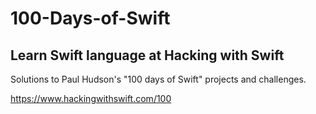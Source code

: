 # 100-Days-of-Swift
## Learn Swift language at Hacking with Swift

Solutions to Paul Hudson's "100 days of Swift" projects and challenges.

https://www.hackingwithswift.com/100
 
